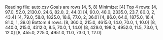 Reading file: auto.csv
Goals are rows [4, 5, 8]
Minimize: [4]
Top 4 rows:
[4, 97.0, 52.0, 2130.0, 24.6, 82.0, 2, 44.0]
[4, 90.0, 48.0, 2335.0, 23.7, 80.0, 2, 43.4]
[4, 79.0, 58.0, 1825.0, 18.6, 77.0, 2, 36.0]
[4, 86.0, 64.0, 1875.0, 16.4, 81.0, 1, 39.0]
Bottom 4 rows:
[8, 360.0, 215.0, 4615.0, 14.0, 70.0, 1, 10.0]
[8, 440.0, 215.0, 4312.0, 8.5, 70.0, 1, 14.0]
[8, 429.0, 198.0, 4952.0, 11.5, 73.0, 1, 12.0]
[8, 455.0, 225.0, 4951.0, 11.0, 73.0, 1, 12.0]
